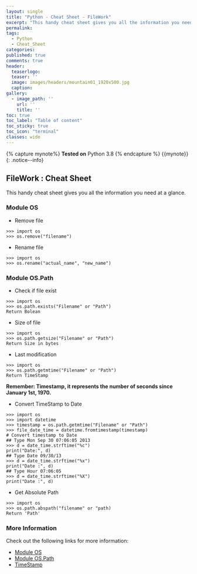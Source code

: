 ```yaml
---
layout: single
title: "Python - Cheat Sheet - FileWork"
excerpt: "This handy cheat sheet gives you all the information you need at a glance."
permalink:
tags: 
  - Python
  - Cheat_Sheet
categories:
published: true
comments: true
header:
  teaserlogo:
  teaser: ''
  image: images/headers/mountain01_1920x500.jpg
  caption:
gallery:
  - image_path: ''
    url: ''
    title: ''
toc: true
toc_label: "Table of content"
toc_sticky: true
toc_icon: "terminal"
classes: wide
---
```


{% capture mynote%}
**Tested on** Python 3.8
{% endcapture %}
{{mynote}}{: .notice--info}

## FileWork : Cheat Sheet

This handy cheat sheet gives you all the information you need at a glance. 

### Module OS
- Remove file
```
>>> import os
>>> os.remove("filename")
```
- Rename file
```
>>> import os
>>> os.rename("actual_name", "new_name")
```


### Module OS.Path
- Check if file exist
```
>>> import os
>>> os.path.exists("Filename" or "Path")
Return Bolean
```
- Size of file
```
>>> import os
>>> os.path.getsize("Filename" or "Path")
Return Size in bytes
```
- Last modification 
```
>>> import os
>>> os.path.getmtime("Filename" or "Path")
Return TimeStamp
```
<b>Remember:  Timestamp, it represents the number of seconds since January 1st, 1970.</b>
- Convert TimeStamp to Date 
```
>>> import os
>>> import datetime
>>> timestamp = os.path.getmtime("Filename" or "Path")
>>> file_date_time = datetime.fromtimestamp(timestamp)
# Convert timestamp to Date
## Type Mon Sep 30 07:06:05 2013
>>> d = date_time.strftime("%c")
print("Date:", d)	
## Type Date 09/30/13
>>> d = date_time.strftime("%x")
print("Date :", d)
## Type Hour 07:06:05
>>> d = date_time.strftime("%X")
print("Date :", d)
```
- Get Absolute Path
```
>>> import os
>>> os.path.abspath("filename" or "path)
Return 'Path'
```

### More Information 
Check out the following links for more information:
- <a href="https://docs.python.org/3/library/os.html" target="_blank">Module OS</a>
- <a href="https://docs.python.org/3/library/os.path.html" target="_blank">Module OS.Path</a>
- <a href="https://en.wikipedia.org/wiki/Unix_time" target="_blank">TimeStamp</a>

